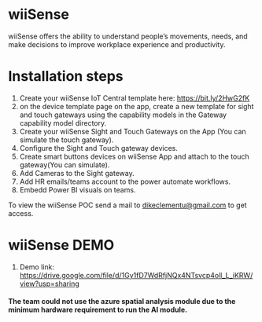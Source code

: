 # wiiSense
wiiSense offers the ability to understand people’s movements, needs, and make decisions to improve workplace experience and productivity.

# Installation steps
  1. Create your wiiSense IoT Central template here: https://bit.ly/2HwG2fK
  2. on the device template page on the app, create a new template for sight and touch gateways using the capability models in the Gateway capability model directory.
  2. Create your wiiSense Sight and Touch Gateways on the App (You can simulate the touch gateway).
  3. Configure the Sight and Touch gateway devices.
  4. Create smart buttons devices on wiiSense App and attach to the touch gateway(You can simulate).
  5. Add Cameras to the Sight gateway.
  6. Add HR emails/teams account to the power automate workflows.
  7. Embedd Power BI visuals on teams.
  
  
  To view the wiiSense POC send a mail to dikeclementu@gmail.com to get access.
  
 # wiiSense DEMO
  1. Demo link: https://drive.google.com/file/d/1Gy1fD7WdRfjNQx4NTsvcp4oll_L_iKRW/view?usp=sharing
 <h4>The team could not use the azure spatial analysis module due to the minimum hardware requirement to run the AI module.<h4>

  
